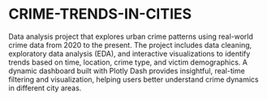 # CRIME-TRENDS-IN-CITIES
Data analysis project that explores urban crime patterns using real-world crime data from 2020 to the present. The project includes data cleaning, exploratory data analysis (EDA), and interactive visualizations to identify trends based on time, location, crime type, and victim demographics. A dynamic dashboard built with Plotly Dash provides insightful, real-time filtering and visualization, helping users better understand crime dynamics in different city areas.
